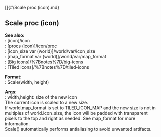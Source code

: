 []{#/Scale proc (icon).md}    
## Scale proc (icon)    
**See also:**    
:   [icon]/icon    
:   [procs (icon)]/icon/proc    
:   [icon_size var (world)]/world/var/icon_size    
:   [map_format var (world)]/world/var/map_format    
:   [Big icons]/%7Bnotes%7D/big-icons    
:   [Tiled icons]/%7Bnotes%7D/tiled-icons    
<!-- -->    
**Format:**    
:   Scale(width, height)    
<!-- -->    
**Args:**    
:   width,height: size of the new icon    
The current icon is scaled to a new size.    
If world.map_format is set to TILED_ICON_MAP and the new size is not in    
multiples of world.icon_size, the icon will be padded with transparent    
pixels to the top and right as needed. See map_format for more    
information.    
Scale() automatically performs antialiasing to avoid unwanted artifacts.  